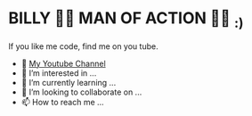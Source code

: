 # BILLY 🦸‍♂️ MAN OF ACTION 🦸‍♂️ <sub>:)</sub> 
If you like me code, find me on you tube. 
- 👋 [My Youtube Channel](https://www.youtube.com/channel/UC_XE9pyIiCTnk8saeld9grQ)
- 👀 I’m interested in ...
- 🌱 I’m currently learning ...
- 💞️ I’m looking to collaborate on ...
- 📫 How to reach me ...

<!---
BillyMOA/BillyMOA is a ✨ special ✨ repository because its `README.md` (this file) appears on your GitHub profile.
You can click the Preview link to take a look at your changes.
--->
